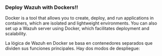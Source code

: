 ### Deploy Wazuh with Dockers!!
Docker is a tool that allows you to create, deploy, and run applications in containers, which are isolated and lightweight environments. You can also set up a Wazuh server using Docker, which facilitates deployment and scalability.

La lógica de Wazuh en Docker se basa en contenedores separados que dividen sus funciones principales. Hay dos modos de despliegue:
